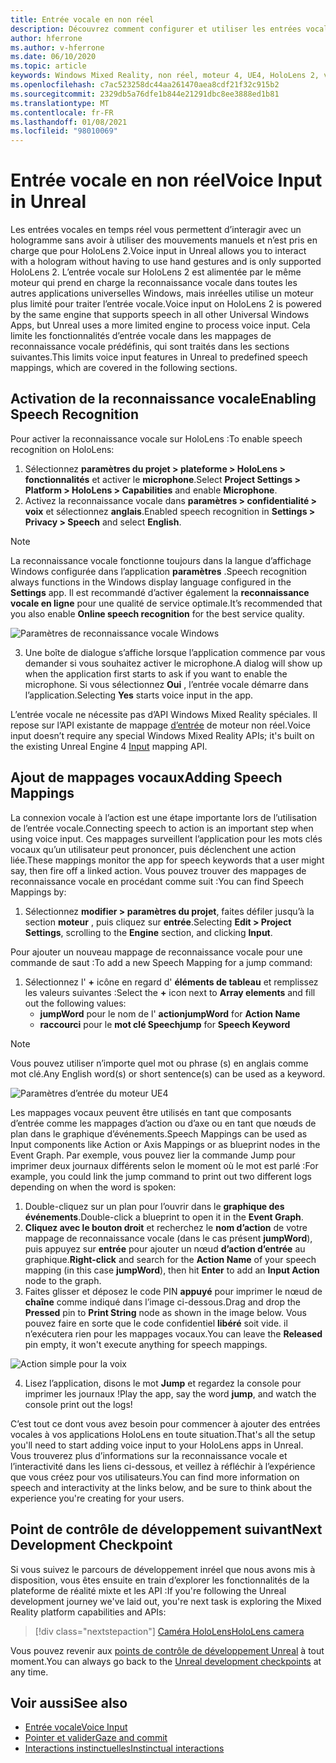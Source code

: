 ```yaml
---
title: Entrée vocale en non réel
description: Découvrez comment configurer et utiliser les entrées vocales, les mappages vocaux et la reconnaissance dans des applications de réalité mixte non réelles pour les appareils HoloLens 2.
author: hferrone
ms.author: v-hferrone
ms.date: 06/10/2020
ms.topic: article
keywords: Windows Mixed Reality, non réel, moteur 4, UE4, HoloLens 2, voix, entrée vocale, reconnaissance vocale, réalité mixte, développement, fonctionnalités, documentation, guides, hologrammes, développement de jeux, casque de réalité mixte, casque de réalité mixte, casque de réalité virtuelle
ms.openlocfilehash: c7ac523258dc44aa261470aea8cdf21f32c915b2
ms.sourcegitcommit: 2329db5a76dfe1b844e21291dbc8ee3888ed1b81
ms.translationtype: MT
ms.contentlocale: fr-FR
ms.lasthandoff: 01/08/2021
ms.locfileid: "98010069"
---
```

# <a name="voice-input-in-unreal"></a><span data-ttu-id="74ce1-104">Entrée vocale en non réel</span><span class="sxs-lookup"><span data-stu-id="74ce1-104">Voice Input in Unreal</span></span>

<span data-ttu-id="74ce1-105">Les entrées vocales en temps réel vous permettent d’interagir avec un hologramme sans avoir à utiliser des mouvements manuels et n’est pris en charge que pour HoloLens 2.</span><span class="sxs-lookup"><span data-stu-id="74ce1-105">Voice input in Unreal allows you to interact with a hologram without having to use hand gestures and is only supported HoloLens 2.</span></span> <span data-ttu-id="74ce1-106">L’entrée vocale sur HoloLens 2 est alimentée par le même moteur qui prend en charge la reconnaissance vocale dans toutes les autres applications universelles Windows, mais inréelles utilise un moteur plus limité pour traiter l’entrée vocale.</span><span class="sxs-lookup"><span data-stu-id="74ce1-106">Voice input on HoloLens 2 is powered by the same engine that supports speech in all other Universal Windows Apps, but Unreal uses a more limited engine to process voice input.</span></span> <span data-ttu-id="74ce1-107">Cela limite les fonctionnalités d’entrée vocale dans les mappages de reconnaissance vocale prédéfinis, qui sont traités dans les sections suivantes.</span><span class="sxs-lookup"><span data-stu-id="74ce1-107">This limits voice input features in Unreal to predefined speech mappings, which are covered in the following sections.</span></span> 

## <a name="enabling-speech-recognition"></a><span data-ttu-id="74ce1-108">Activation de la reconnaissance vocale</span><span class="sxs-lookup"><span data-stu-id="74ce1-108">Enabling Speech Recognition</span></span>

<span data-ttu-id="74ce1-109">Pour activer la reconnaissance vocale sur HoloLens :</span><span class="sxs-lookup"><span data-stu-id="74ce1-109">To enable speech recognition on HoloLens:</span></span>
1. <span data-ttu-id="74ce1-110">Sélectionnez **paramètres du projet > plateforme > HoloLens > fonctionnalités** et activer le **microphone**.</span><span class="sxs-lookup"><span data-stu-id="74ce1-110">Select **Project Settings > Platform > HoloLens > Capabilities** and enable **Microphone**.</span></span> 
2. <span data-ttu-id="74ce1-111">Activez la reconnaissance vocale dans **paramètres > confidentialité > voix** et sélectionnez **anglais**.</span><span class="sxs-lookup"><span data-stu-id="74ce1-111">Enabled speech recognition in **Settings > Privacy > Speech** and select **English**.</span></span>

> [!NOTE]
> <span data-ttu-id="74ce1-112">La reconnaissance vocale fonctionne toujours dans la langue d’affichage Windows configurée dans l’application **paramètres** .</span><span class="sxs-lookup"><span data-stu-id="74ce1-112">Speech recognition always functions in the Windows display language configured in the **Settings** app.</span></span> <span data-ttu-id="74ce1-113">Il est recommandé d’activer également la **reconnaissance vocale en ligne** pour une qualité de service optimale.</span><span class="sxs-lookup"><span data-stu-id="74ce1-113">It’s recommended that you also enable **Online speech recognition** for the best service quality.</span></span>

![Paramètres de reconnaissance vocale Windows](images/unreal/speech-recognition-settings.png)

3. <span data-ttu-id="74ce1-115">Une boîte de dialogue s’affiche lorsque l’application commence par vous demander si vous souhaitez activer le microphone.</span><span class="sxs-lookup"><span data-stu-id="74ce1-115">A dialog will show up when the application first starts to ask if you want to enable the microphone.</span></span> <span data-ttu-id="74ce1-116">Si vous sélectionnez **Oui** , l’entrée vocale démarre dans l’application.</span><span class="sxs-lookup"><span data-stu-id="74ce1-116">Selecting **Yes** starts voice input in the app.</span></span>

<span data-ttu-id="74ce1-117">L’entrée vocale ne nécessite pas d’API Windows Mixed Reality spéciales. Il repose sur l’API existante de mappage [d’entrée](https://docs.unrealengine.com/Gameplay/Input/index.html) de moteur non réel.</span><span class="sxs-lookup"><span data-stu-id="74ce1-117">Voice input doesn’t require any special Windows Mixed Reality APIs; it's built on the existing Unreal Engine 4 [Input](https://docs.unrealengine.com/Gameplay/Input/index.html) mapping API.</span></span> 

## <a name="adding-speech-mappings"></a><span data-ttu-id="74ce1-118">Ajout de mappages vocaux</span><span class="sxs-lookup"><span data-stu-id="74ce1-118">Adding Speech Mappings</span></span>

<span data-ttu-id="74ce1-119">La connexion vocale à l’action est une étape importante lors de l’utilisation de l’entrée vocale.</span><span class="sxs-lookup"><span data-stu-id="74ce1-119">Connecting speech to action is an important step when using voice input.</span></span> <span data-ttu-id="74ce1-120">Ces mappages surveillent l’application pour les mots clés vocaux qu’un utilisateur peut prononcer, puis déclenchent une action liée.</span><span class="sxs-lookup"><span data-stu-id="74ce1-120">These mappings monitor the app for speech keywords that a user might say, then fire off a linked action.</span></span> <span data-ttu-id="74ce1-121">Vous pouvez trouver des mappages de reconnaissance vocale en procédant comme suit :</span><span class="sxs-lookup"><span data-stu-id="74ce1-121">You can find Speech Mappings by:</span></span>
1. <span data-ttu-id="74ce1-122">Sélectionnez **modifier > paramètres du projet**, faites défiler jusqu’à la section **moteur** , puis cliquez sur **entrée**.</span><span class="sxs-lookup"><span data-stu-id="74ce1-122">Selecting **Edit > Project Settings**, scrolling to the **Engine** section, and clicking **Input**.</span></span>

<span data-ttu-id="74ce1-123">Pour ajouter un nouveau mappage de reconnaissance vocale pour une commande de saut :</span><span class="sxs-lookup"><span data-stu-id="74ce1-123">To add a new Speech Mapping for a jump command:</span></span>
1. <span data-ttu-id="74ce1-124">Sélectionnez l' **+** icône en regard d' **éléments de tableau** et remplissez les valeurs suivantes :</span><span class="sxs-lookup"><span data-stu-id="74ce1-124">Select the **+** icon next to **Array elements** and fill out the following values:</span></span>
    * <span data-ttu-id="74ce1-125">**jumpWord** pour le nom de l' **action**</span><span class="sxs-lookup"><span data-stu-id="74ce1-125">**jumpWord** for **Action Name**</span></span>
    * <span data-ttu-id="74ce1-126">**raccourci** pour le **mot clé Speech**</span><span class="sxs-lookup"><span data-stu-id="74ce1-126">**jump** for **Speech Keyword**</span></span>

> [!NOTE]
> <span data-ttu-id="74ce1-127">Vous pouvez utiliser n’importe quel mot ou phrase (s) en anglais comme mot clé.</span><span class="sxs-lookup"><span data-stu-id="74ce1-127">Any English word(s) or short sentence(s) can be used as a keyword.</span></span> 

![Paramètres d’entrée du moteur UE4](images/unreal/engine-input.png)

<span data-ttu-id="74ce1-129">Les mappages vocaux peuvent être utilisés en tant que composants d’entrée comme les mappages d’action ou d’axe ou en tant que nœuds de plan dans le graphique d’événements.</span><span class="sxs-lookup"><span data-stu-id="74ce1-129">Speech Mappings can be used as Input components like Action or Axis Mappings or as blueprint nodes in the Event Graph.</span></span> <span data-ttu-id="74ce1-130">Par exemple, vous pouvez lier la commande Jump pour imprimer deux journaux différents selon le moment où le mot est parlé :</span><span class="sxs-lookup"><span data-stu-id="74ce1-130">For example, you could link the jump command to print out two different logs depending on when the word is spoken:</span></span>

1. <span data-ttu-id="74ce1-131">Double-cliquez sur un plan pour l’ouvrir dans le **graphique des événements**.</span><span class="sxs-lookup"><span data-stu-id="74ce1-131">Double-click a blueprint to open it in the **Event Graph**.</span></span>
2. <span data-ttu-id="74ce1-132">**Cliquez avec le bouton droit** et recherchez le **nom d’action** de votre mappage de reconnaissance vocale (dans le cas présent **jumpWord**), puis appuyez sur **entrée** pour ajouter un nœud **d’action d’entrée** au graphique.</span><span class="sxs-lookup"><span data-stu-id="74ce1-132">**Right-click** and search for the **Action Name** of your speech mapping (in this case **jumpWord**), then hit **Enter** to add an **Input Action** node to the graph.</span></span>
3. <span data-ttu-id="74ce1-133">Faites glisser et déposez le code PIN **appuyé** pour imprimer le nœud de **chaîne** comme indiqué dans l’image ci-dessous.</span><span class="sxs-lookup"><span data-stu-id="74ce1-133">Drag and drop the **Pressed** pin to **Print String** node as shown in the image below.</span></span> <span data-ttu-id="74ce1-134">Vous pouvez faire en sorte que le code confidentiel **libéré** soit vide. il n’exécutera rien pour les mappages vocaux.</span><span class="sxs-lookup"><span data-stu-id="74ce1-134">You can leave the **Released** pin empty, it won't execute anything for speech mappings.</span></span>
 
![Action simple pour la voix](images/unreal/voice-input-img-03.png)

4. <span data-ttu-id="74ce1-136">Lisez l’application, disons le mot **Jump** et regardez la console pour imprimer les journaux !</span><span class="sxs-lookup"><span data-stu-id="74ce1-136">Play the app, say the word **jump**, and watch the console print out the logs!</span></span>

<span data-ttu-id="74ce1-137">C’est tout ce dont vous avez besoin pour commencer à ajouter des entrées vocales à vos applications HoloLens en toute situation.</span><span class="sxs-lookup"><span data-stu-id="74ce1-137">That's all the setup you'll need to start adding voice input to your HoloLens apps in Unreal.</span></span> <span data-ttu-id="74ce1-138">Vous trouverez plus d’informations sur la reconnaissance vocale et l’interactivité dans les liens ci-dessous, et veillez à réfléchir à l’expérience que vous créez pour vos utilisateurs.</span><span class="sxs-lookup"><span data-stu-id="74ce1-138">You can find more information on speech and interactivity at the links below, and be sure to think about the experience you're creating for your users.</span></span>

## <a name="next-development-checkpoint"></a><span data-ttu-id="74ce1-139">Point de contrôle de développement suivant</span><span class="sxs-lookup"><span data-stu-id="74ce1-139">Next Development Checkpoint</span></span>

<span data-ttu-id="74ce1-140">Si vous suivez le parcours de développement inréel que nous avons mis à disposition, vous êtes ensuite en train d’explorer les fonctionnalités de la plateforme de réalité mixte et les API :</span><span class="sxs-lookup"><span data-stu-id="74ce1-140">If you're following the Unreal development journey we've laid out, you're next task is exploring the Mixed Reality platform capabilities and APIs:</span></span> 

> [!div class="nextstepaction"]
> [<span data-ttu-id="74ce1-141">Caméra HoloLens</span><span class="sxs-lookup"><span data-stu-id="74ce1-141">HoloLens camera</span></span>](unreal-hololens-camera.md)

<span data-ttu-id="74ce1-142">Vous pouvez revenir aux [points de contrôle de développement Unreal](unreal-development-overview.md#2-core-building-blocks) à tout moment.</span><span class="sxs-lookup"><span data-stu-id="74ce1-142">You can always go back to the [Unreal development checkpoints](unreal-development-overview.md#2-core-building-blocks) at any time.</span></span>

## <a name="see-also"></a><span data-ttu-id="74ce1-143">Voir aussi</span><span class="sxs-lookup"><span data-stu-id="74ce1-143">See also</span></span>
* [<span data-ttu-id="74ce1-144">Entrée vocale</span><span class="sxs-lookup"><span data-stu-id="74ce1-144">Voice Input</span></span>](../../design/voice-input.md)
* [<span data-ttu-id="74ce1-145">Pointer et valider</span><span class="sxs-lookup"><span data-stu-id="74ce1-145">Gaze and commit</span></span>](../../design/gaze-and-commit.md)
* [<span data-ttu-id="74ce1-146">Interactions instinctuelles</span><span class="sxs-lookup"><span data-stu-id="74ce1-146">Instinctual interactions</span></span>](../../design/interaction-fundamentals.md)

